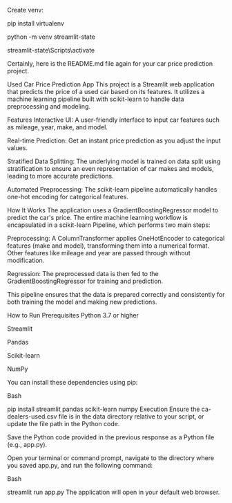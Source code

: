 Create venv:

pip install virtualenv

python -m venv streamlit-state

streamlit-state\Scripts\activate

Certainly, here is the README.md file again for your car price prediction project.

Used Car Price Prediction App
This project is a Streamlit web application that predicts the price of a used car based on its features. It utilizes a machine learning pipeline built with scikit-learn to handle data preprocessing and modeling.

Features
Interactive UI: A user-friendly interface to input car features such as mileage, year, make, and model.

Real-time Prediction: Get an instant price prediction as you adjust the input values.

Stratified Data Splitting: The underlying model is trained on data split using stratification to ensure an even representation of car makes and models, leading to more accurate predictions.

Automated Preprocessing: The scikit-learn pipeline automatically handles one-hot encoding for categorical features.

How It Works
The application uses a GradientBoostingRegressor model to predict the car's price. The entire machine learning workflow is encapsulated in a scikit-learn Pipeline, which performs two main steps:

Preprocessing: A ColumnTransformer applies OneHotEncoder to categorical features (make and model), transforming them into a numerical format. Other features like mileage and year are passed through without modification.

Regression: The preprocessed data is then fed to the GradientBoostingRegressor for training and prediction.

This pipeline ensures that the data is prepared correctly and consistently for both training the model and making new predictions.

How to Run
Prerequisites
Python 3.7 or higher

Streamlit

Pandas

Scikit-learn

NumPy

You can install these dependencies using pip:

Bash

pip install streamlit pandas scikit-learn numpy
Execution
Ensure the ca-dealers-used.csv file is in the data directory relative to your script, or update the file path in the Python code.

Save the Python code provided in the previous response as a Python file (e.g., app.py).

Open your terminal or command prompt, navigate to the directory where you saved app.py, and run the following command:

Bash

streamlit run app.py
The application will open in your default web browser.